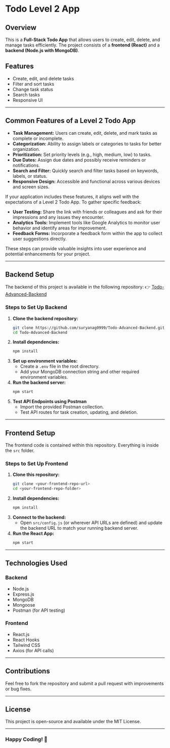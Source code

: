 # Todo Level 2 App

## Overview
This is a **Full-Stack Todo App** that allows users to create, edit, delete, and manage tasks efficiently. The project consists of a **frontend (React)** and a **backend (Node.js with MongoDB)**.

## Features
- Create, edit, and delete tasks
- Filter and sort tasks
- Change task status
- Search tasks
- Responsive UI

---

## Common Features of a Level 2 Todo App

- **Task Management:** Users can create, edit, delete, and mark tasks as complete or incomplete.
- **Categorization:** Ability to assign labels or categories to tasks for better organization.
- **Prioritization:** Set priority levels (e.g., high, medium, low) to tasks.
- **Due Dates:** Assign due dates and possibly receive reminders or notifications.
- **Search and Filter:** Quickly search and filter tasks based on keywords, labels, or status.
- **Responsive Design:** Accessible and functional across various devices and screen sizes.

If your application includes these features, it aligns well with the expectations of a Level 2 Todo App. To gather specific feedback:

- **User Testing:** Share the link with friends or colleagues and ask for their impressions and any issues they encounter.
- **Analytics Tools:** Implement tools like Google Analytics to monitor user behavior and identify areas for improvement.
- **Feedback Forms:** Incorporate a feedback form within the app to collect user suggestions directly.

These steps can provide valuable insights into user experience and potential enhancements for your project.

---

## Backend Setup
The backend of this project is available in the following repository:
👉 [Todo-Advanced-Backend](https://github.com/suryanag0999/Todo-Advanced-Backend)

### Steps to Set Up Backend
1. **Clone the backend repository:**
   ```bash
   git clone https://github.com/suryanag0999/Todo-Advanced-Backend.git
   cd Todo-Advanced-Backend
   ```
2. **Install dependencies:**
   ```bash
   npm install
   ```
3. **Set up environment variables:**
   - Create a `.env` file in the root directory.
   - Add your MongoDB connection string and other required environment variables.
4. **Run the backend server:**
   ```bash
   npm start
   ```
5. **Test API Endpoints using Postman**
   - Import the provided Postman collection.
   - Test API routes for task creation, updating, and deletion.

---

## Frontend Setup
The frontend code is contained within this repository. Everything is inside the `src` folder.

### Steps to Set Up Frontend
1. **Clone this repository:**
   ```bash
   git clone <your-frontend-repo-url>
   cd <your-frontend-repo-folder>
   ```
2. **Install dependencies:**
   ```bash
   npm install
   ```
3. **Connect to the backend:**
   - Open `src/config.js` (or wherever API URLs are defined) and update the backend URL to match your running backend server.
4. **Run the React App:**
   ```bash
   npm start
   ```

---

## Technologies Used
### Backend
- Node.js
- Express.js
- MongoDB
- Mongoose
- Postman (for API testing)

### Frontend
- React.js
- React Hooks
- Tailwind CSS
- Axios (for API calls)

---

## Contributions
Feel free to fork the repository and submit a pull request with improvements or bug fixes.

---

## License
This project is open-source and available under the MIT License.

---

### Happy Coding! 🚀


